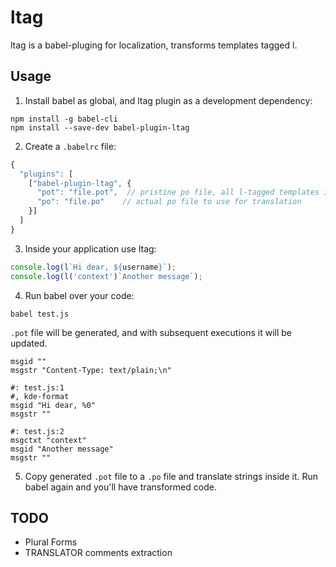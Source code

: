 # ltag
ltag is a babel-pluging for localization, transforms templates tagged l.

## Usage
1. Install babel as global, and ltag plugin as a development dependency:
```
npm install -g babel-cli
npm install --save-dev babel-plugin-ltag
```

2. Create a `.babelrc` file:
```javascript
{
  "plugins": [
    ["babel-plugin-ltag", {
      "pot": "file.pot",  // pristine po file, all l-tagged templates inside source are written here
      "po": "file.po"    // actual po file to use for translation
    }]
  ]
}
```

3. Inside your application use ltag:
```javascript
console.log(l`Hi dear, ${username}`);
console.log(l('context')`Another message`);
```

4. Run babel over your code:
```
babel test.js
```
`.pot` file will be generated, and with subsequent executions it will be updated.

```po
msgid ""
msgstr "Content-Type: text/plain;\n"

#: test.js:1
#, kde-format
msgid "Hi dear, %0"
msgstr ""

#: test.js:2
msgctxt "context"
msgid "Another message"
msgstr ""
```

5. Copy generated `.pot` file to a `.po` file and translate strings inside it. Run babel again and you'll have transformed code.

## TODO
* Plural Forms 
* TRANSLATOR comments extraction

